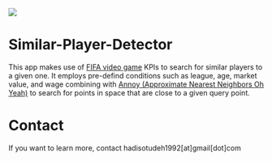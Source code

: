 ![](https://img.shields.io/github/license/hadisotudeh/similar-player-detector)

# Similar-Player-Detector

This app makes use of [FIFA video game](https://sofifa.com) KPIs to search for similar players to a given one. It employs pre-defind conditions such as league, age, market value, and wage combining with [Annoy (Approximate Nearest Neighbors Oh Yeah)](https://github.com/spotify/annoy) to search for points in space that are close to a given query point.

# Contact
If you want to learn more, contact hadisotudeh1992[at]gmail[dot]com